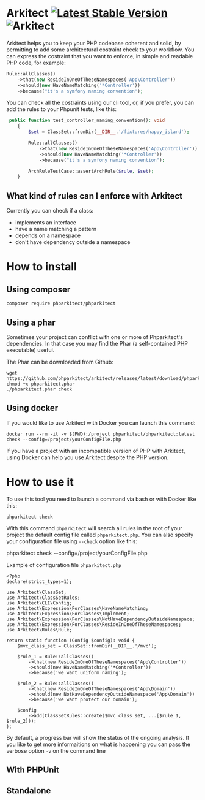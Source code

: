 # Arkitect [![Latest Stable Version](https://poser.pugx.org/phparkitect/phparkitect/v/stable)](https://packagist.org/packages/phparkitect/phparkitect)  ![Arkitect](https://github.com/phparkitect/arkitect/workflows/Arkitect/badge.svg?branch=master)

Arkitect helps you to keep your PHP codebase coherent and solid, by permitting to add some architectural costraint check to your workflow.
You can express the costraint that you want to enforce, in simple and readable PHP code, for example:

```php
Rule::allClasses()
    ->that(new ResideInOneOfTheseNamespaces('App\Controller'))
    ->should(new HaveNameMatching('*Controller'))
    ->because("it's a symfony naming convention");
```

You can check all the costraints using our cli tool, or, if you prefer, you can add the rules to your Phpunit tests, like this:

```php
 public function test_controller_naming_convention(): void
    {
        $set = ClassSet::fromDir(__DIR__.'/fixtures/happy_island');

        Rule::allClasses()
            ->that(new ResideInOneOfTheseNamespaces('App\Controller'))
            ->should(new HaveNameMatching('*Controller'))
            ->because("it's a symfony naming convention");

        ArchRuleTestCase::assertArchRule($rule, $set);
    }
```

## What kind of rules can I enforce with Arkitect

Currently you can check if a class:
 - implements an interface
 - have a name matching a pattern
 - depends on a namespace
 - don't have dependency outside a namespace 

# How to install

## Using composer

```
composer require phparkitect/phparkitect
```

## Using a phar
Sometimes your project can conflict with one or more of Phparkitect's dependencies. In that case you may find the Phar (a self-contained PHP executable) useful.

The Phar can be downloaded from Github:

```
wget https://github.com/phparkitect/arkitect/releases/latest/download/phparkitect.phar
chmod +x phparkitect.phar
./phparkitect.phar check
```

## Using docker

If you would like to use Arkitect with Docker you can launch this command:

```
docker run --rm -it -v $(PWD):/project phparkitect/phparkitect:latest check --config=/project/yourConfigFile.php
```
If you have a project with an incompatible version of PHP with Arkitect, using Docker can help you use Arkitect despite the PHP version.

# How to use it

To use this tool you need to launch a command via bash or with Docker like this:

```
phparkitect check
```

With this command `phparkitect` will search all rules in the root of your project the default config file called `phparkitect.php`.
You can also specify your configuration file using `--check` option like this:

phparkitect check --config=/project/yourConfigFile.php

Example of configuration file `phparkitect.php`

```
<?php
declare(strict_types=1);

use Arkitect\ClassSet;
use Arkitect\ClassSetRules;
use Arkitect\CLI\Config;
use Arkitect\Expression\ForClasses\HaveNameMatching;
use Arkitect\Expression\ForClasses\Implement;
use Arkitect\Expression\ForClasses\NotHaveDependencyOutsideNamespace;
use Arkitect\Expression\ForClasses\ResideInOneOfTheseNamespaces;
use Arkitect\Rules\Rule;

return static function (Config $config): void {
    $mvc_class_set = ClassSet::fromDir(__DIR__.'/mvc');

    $rule_1 = Rule::allClasses()
        ->that(new ResideInOneOfTheseNamespaces('App\Controller'))
        ->should(new HaveNameMatching('*Controller'))
        ->because('we want uniform naming');

    $rule_2 = Rule::allClasses()
        ->that(new ResideInOneOfTheseNamespaces('App\Domain'))
        ->should(new NotHaveDependencyOutsideNamespace('App\Domain'))
        ->because('we want protect our domain');

    $config
        ->add(ClassSetRules::create($mvc_class_set, ...[$rule_1, $rule_2]));
};
```

By default, a progress bar will show the status of the ongoing analysis. If you like to get more informaitions on what is happening you can pass the verbose option `-v` on the command line

## With PHPUnit
## Standalone
